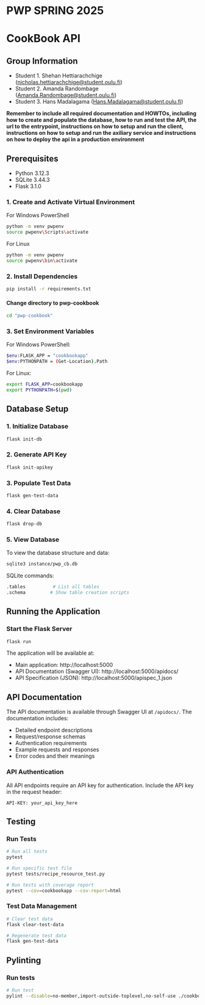 # PWP SPRING 2025
# CookBook API

## Group Information
* Student 1. Shehan Hettiarachchige (nicholas.hettiarachchige@student.oulu.fi)
* Student 2. Amanda Randombage (Amanda.Randombage@student.oulu.fi)
* Student 3. Hans Madalagama (Hans.Madalagama@student.oulu.fi)

__Remember to include all required documentation and HOWTOs, including how to create and populate the database, how to run and test the API, the url to the entrypoint, instructions on how to setup and run the client, instructions on how to setup and run the axiliary service and instructions on how to deploy the api in a production environment__

## Prerequisites
- Python 3.12.3
- SQLite 3.44.3
- Flask 3.1.0


### 1. Create and Activate Virtual Environment
For Windows PowerShell
```bash
python -m venv pwpenv
source pwpenv\Scripts\activate
```
For Linux
```bash
python -m venv pwpenv
source pwpenv\bin\activate
```

### 2. Install Dependencies
```bash
pip install -r requirements.txt
```
#### Change directory to pwp-cookbook
```bash
cd "pwp-cookbook"
```

### 3. Set Environment Variables
For Windows PowerShell:
```bash
$env:FLASK_APP = "cookbookapp"
$env:PYTHONPATH = (Get-Location).Path
```
For Linux:
```bash
export FLASK_APP=cookbookapp
export PYTHONPATH=$(pwd)
```

## Database Setup

### 1. Initialize Database
```bash
flask init-db
```

### 2. Generate API Key
```bash
flask init-apikey
```

### 3. Populate Test Data
```bash
flask gen-test-data
```

### 4. Clear Database
```bash
flask drop-db
```

### 5. View Database
To view the database structure and data:
```bash
sqlite3 instance/pwp_cb.db
```

SQLite commands:
```bash
.tables          # List all tables
.schema         # Show table creation scripts
```

## Running the Application

### Start the Flask Server
```bash
flask run
```

The application will be available at:
- Main application: http://localhost:5000
- API Documentation (Swagger UI): http://localhost:5000/apidocs/
- API Specification (JSON): http://localhost:5000/apispec_1.json

## API Documentation

The API documentation is available through Swagger UI at `/apidocs/`. The documentation includes:
- Detailed endpoint descriptions
- Request/response schemas
- Authentication requirements
- Example requests and responses
- Error codes and their meanings

### API Authentication
All API endpoints require an API key for authentication. Include the API key in the request header:
```
API-KEY: your_api_key_here
```

## Testing

### Run Tests
```bash
# Run all tests
pytest

# Run specific test file
pytest tests/recipe_resource_test.py

# Run tests with coverage report
pytest --cov=cookbookapp --cov-report=html
```

### Test Data Management
```bash
# Clear test data
flask clear-test-data

# Regenerate test data
flask gen-test-data
```

## Pylinting

### Run tests
```bash
# Run test
pylint --disable=no-member,import-outside-toplevel,no-self-use ./cookbookapp
```